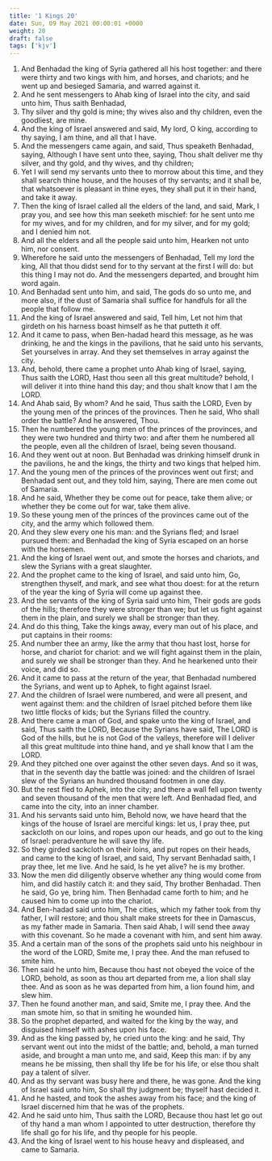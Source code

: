 ```yaml
---
title: '1 Kings 20'
date: Sun, 09 May 2021 00:00:01 +0000
weight: 20
draft: false
tags: ['kjv'] 
---
```


1. And Benhadad the king of Syria gathered all his host together: and there were thirty and two kings with him, and horses, and chariots; and he went up and besieged Samaria, and warred against it.
2. And he sent messengers to Ahab king of Israel into the city, and said unto him, Thus saith Benhadad,
3. Thy silver and thy gold is mine; thy wives also and thy children, even the goodliest, are mine.
4. And the king of Israel answered and said, My lord, O king, according to thy saying, I am thine, and all that I have.
5. And the messengers came again, and said, Thus speaketh Benhadad, saying, Although I have sent unto thee, saying, Thou shalt deliver me thy silver, and thy gold, and thy wives, and thy children;
6. Yet I will send my servants unto thee to morrow about this time, and they shall search thine house, and the houses of thy servants; and it shall be, that whatsoever is pleasant in thine eyes, they shall put it in their hand, and take it away.
7. Then the king of Israel called all the elders of the land, and said, Mark, I pray you, and see how this man seeketh mischief: for he sent unto me for my wives, and for my children, and for my silver, and for my gold; and I denied him not.
8. And all the elders and all the people said unto him, Hearken not unto him, nor consent.
9. Wherefore he said unto the messengers of Benhadad, Tell my lord the king, All that thou didst send for to thy servant at the first I will do: but this thing I may not do. And the messengers departed, and brought him word again.
10. And Benhadad sent unto him, and said, The gods do so unto me, and more also, if the dust of Samaria shall suffice for handfuls for all the people that follow me.
11. And the king of Israel answered and said, Tell him, Let not him that girdeth on his harness boast himself as he that putteth it off.
12. And it came to pass, when Ben-hadad heard this message, as he was drinking, he and the kings in the pavilions, that he said unto his servants, Set yourselves in array. And they set themselves in array against the city.
13. And, behold, there came a prophet unto Ahab king of Israel, saying, Thus saith the LORD, Hast thou seen all this great multitude? behold, I will deliver it into thine hand this day; and thou shalt know that I am the LORD.
14. And Ahab said, By whom? And he said, Thus saith the LORD, Even by the young men of the princes of the provinces. Then he said, Who shall order the battle? And he answered, Thou.
15. Then he numbered the young men of the princes of the provinces, and they were two hundred and thirty two: and after them he numbered all the people, even all the children of Israel, being seven thousand.
16. And they went out at noon. But Benhadad was drinking himself drunk in the pavilions, he and the kings, the thirty and two kings that helped him.
17. And the young men of the princes of the provinces went out first; and Benhadad sent out, and they told him, saying, There are men come out of Samaria.
18. And he said, Whether they be come out for peace, take them alive; or whether they be come out for war, take them alive.
19. So these young men of the princes of the provinces came out of the city, and the army which followed them.
20. And they slew every one his man: and the Syrians fled; and Israel pursued them: and Benhadad the king of Syria escaped on an horse with the horsemen.
21. And the king of Israel went out, and smote the horses and chariots, and slew the Syrians with a great slaughter.
22. And the prophet came to the king of Israel, and said unto him, Go, strengthen thyself, and mark, and see what thou doest: for at the return of the year the king of Syria will come up against thee.
23. And the servants of the king of Syria said unto him, Their gods are gods of the hills; therefore they were stronger than we; but let us fight against them in the plain, and surely we shall be stronger than they.
24. And do this thing, Take the kings away, every man out of his place, and put captains in their rooms:
25. And number thee an army, like the army that thou hast lost, horse for horse, and chariot for chariot: and we will fight against them in the plain, and surely we shall be stronger than they. And he hearkened unto their voice, and did so.
26. And it came to pass at the return of the year, that Benhadad numbered the Syrians, and went up to Aphek, to fight against Israel.
27. And the children of Israel were numbered, and were all present, and went against them: and the children of Israel pitched before them like two little flocks of kids; but the Syrians filled the country.
28. And there came a man of God, and spake unto the king of Israel, and said, Thus saith the LORD, Because the Syrians have said, The LORD is God of the hills, but he is not God of the valleys, therefore will I deliver all this great multitude into thine hand, and ye shall know that I am the LORD.
29. And they pitched one over against the other seven days. And so it was, that in the seventh day the battle was joined: and the children of Israel slew of the Syrians an hundred thousand footmen in one day.
30. But the rest fled to Aphek, into the city; and there a wall fell upon twenty and seven thousand of the men that were left. And Benhadad fled, and came into the city, into an inner chamber.
31. And his servants said unto him, Behold now, we have heard that the kings of the house of Israel are merciful kings: let us, I pray thee, put sackcloth on our loins, and ropes upon our heads, and go out to the king of Israel: peradventure he will save thy life.
32. So they girded sackcloth on their loins, and put ropes on their heads, and came to the king of Israel, and said, Thy servant Benhadad saith, I pray thee, let me live. And he said, Is he yet alive? he is my brother.
33. Now the men did diligently observe whether any thing would come from him, and did hastily catch it: and they said, Thy brother Benhadad. Then he said, Go ye, bring him. Then Benhadad came forth to him; and he caused him to come up into the chariot.
34. And Ben-hadad said unto him, The cities, which my father took from thy father, I will restore; and thou shalt make streets for thee in Damascus, as my father made in Samaria. Then said Ahab, I will send thee away with this covenant. So he made a covenant with him, and sent him away.
35. And a certain man of the sons of the prophets said unto his neighbour in the word of the LORD, Smite me, I pray thee. And the man refused to smite him.
36. Then said he unto him, Because thou hast not obeyed the voice of the LORD, behold, as soon as thou art departed from me, a lion shall slay thee. And as soon as he was departed from him, a lion found him, and slew him.
37. Then he found another man, and said, Smite me, I pray thee. And the man smote him, so that in smiting he wounded him.
38. So the prophet departed, and waited for the king by the way, and disguised himself with ashes upon his face.
39. And as the king passed by, he cried unto the king: and he said, Thy servant went out into the midst of the battle; and, behold, a man turned aside, and brought a man unto me, and said, Keep this man: if by any means he be missing, then shall thy life be for his life, or else thou shalt pay a talent of silver.
40. And as thy servant was busy here and there, he was gone. And the king of Israel said unto him, So shall thy judgment be; thyself hast decided it.
41. And he hasted, and took the ashes away from his face; and the king of Israel discerned him that he was of the prophets.
42. And he said unto him, Thus saith the LORD, Because thou hast let go out of thy hand a man whom I appointed to utter destruction, therefore thy life shall go for his life, and thy people for his people.
43. And the king of Israel went to his house heavy and displeased, and came to Samaria.
